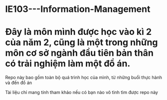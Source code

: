 # IE103---Information-Management
# Đây là môn mình được học vào kì 2 của năm 2, cũng là một trong những môn cơ sở ngành đầu tiên bản thân có trải nghiệm làm một đồ án.
<p> Repo này bao gồm toàn bộ quá trình học của mình, từ những buổi thực hành và đến đồ án </p>
<p> Tài liệu chỉ mang tính tham khảo nếu có bạn nào vô tình tìm được repo này </p>
